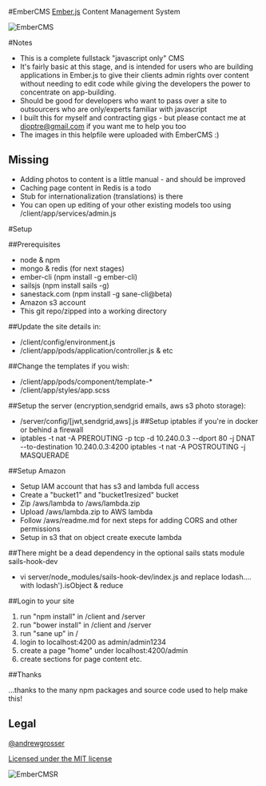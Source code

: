 #EmberCMS 
[Ember.js](http://emberjs.com/) Content Management System

![EmberCMS](http://ecms.s3.amazonaws.com/pub_568b81391ae7569716b25d17_9515a3ab6ce843e88cf03f08c0a863c0_Screenshot+from+2016-01-04+23-48-15.png)


#Notes
* This is a complete fullstack "javascript only" CMS
* It's fairly basic at this stage, and is intended for users who are building applications in Ember.js to give their clients admin rights over content without needing to edit code while giving the developers the power to concentrate on app-building.
* Should be good for developers who want to pass over a site to outsourcers who are only/experts familiar with javascript
* I built this for myself and contracting gigs - but please contact me at dioptre@gmail.com if you want me to help you too
* The images in this helpfile were uploaded with EmberCMS :)

## Missing
* Adding photos to content is a little manual - and should be improved
* Caching page content in Redis is a todo
* Stub for internationalization (translations) is there
* You can open up editing of your other existing models too using /client/app/services/admin.js

#Setup

##Prerequisites
* node & npm
* mongo & redis (for next stages)
* ember-cli (npm install -g ember-cli)
* sailsjs (npm install sails -g)
* sanestack.com (npm install -g sane-cli@beta)
* Amazon s3 account
* This git repo/zipped into a working directory

##Update the site details in:
* /client/config/environment.js 
* /client/app/pods/application/controller.js & etc
 
##Change the templates if you wish:
* /client/app/pods/component/template-*
* /client/app/styles/app.scss

##Setup the server (encryption,sendgrid emails, aws s3 photo storage):
* /server/config/[jwt,sendgrid,aws].js
##Setup iptables if you're in docker or behind a firewall
* iptables -t nat -A PREROUTING -p tcp -d 10.240.0.3 --dport 80 -j DNAT --to-destination 10.240.0.3:4200 iptables -t nat -A POSTROUTING -j MASQUERADE

##Setup Amazon
* Setup IAM account that has s3 and lambda full access
* Create a "bucket1" and "bucket1resized" bucket
* Zip /aws/lambda to /aws/lambda.zip
* Upload /aws/lambda.zip to AWS lambda
* Follow /aws/readme.md for next steps for adding CORS and other permissions
* Setup in s3 that on object create execute lambda

##There might be a dead dependency in the optional sails stats module sails-hook-dev 
* vi server/node_modules/sails-hook-dev/index.js and replace lodash.... with lodash').isObject & reduce

##Login to your site
1. run "npm install" in /client and /server
2. run "bower install" in /client and /server
3. run "sane up" in /
4. login to localhost:4200 as admin/admin1234
5. create a page "home" under localhost:4200/admin
6. create sections for page content etc.

##Thanks

...thanks to the many npm packages and source code used to help make this!
 
## Legal

[@andrewgrosser](http://twitter.com/andrewgrosser)

[Licensed under the MIT license](http://www.opensource.org/licenses/mit-license.php)

![EmberCMSR](http://ecms.s3.amazonaws.com/pub_568b814f1ae7569716b25d19_e08d5cf186804b599124f03e7dc6fc9d_Screenshot+from+2016-01-04+23-48-46.png)

